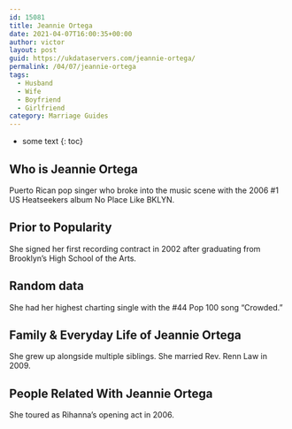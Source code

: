 ```yaml
---
id: 15081
title: Jeannie Ortega
date: 2021-04-07T16:00:35+00:00
author: victor
layout: post
guid: https://ukdataservers.com/jeannie-ortega/
permalink: /04/07/jeannie-ortega
tags:
  - Husband
  - Wife
  - Boyfriend
  - Girlfriend
category: Marriage Guides
---
```


* some text
{: toc}

## Who is Jeannie Ortega



Puerto Rican pop singer who broke into the music scene with the 2006 #1 US Heatseekers album No Place Like BKLYN.

                                
## Prior to Popularity



She signed her first recording contract in 2002 after graduating from Brooklyn&#8217;s High School of the Arts.

                                
## Random data



She had her highest charting single with the #44 Pop 100 song &#8220;Crowded.&#8221;

                                
## Family & Everyday Life of Jeannie Ortega



She grew up alongside multiple siblings. She married Rev. Renn Law in 2009.

                                
## People Related With Jeannie Ortega



She toured as Rihanna&#8217;s opening act in 2006.

                
              
            
          
          
          